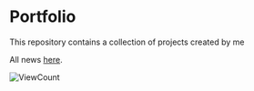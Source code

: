 # Portfolio

This repository contains a collection of projects created by me

All news [here](https://rockybalboa21.github.io/Portfolio-main/).

![ViewCount](https://visitor-badge.glitch.me/badge?page_id=RockyBalboa21.Portfolio-main)



